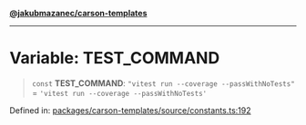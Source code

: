 [**@jakubmazanec/carson-templates**](../README.md)

---

# Variable: TEST_COMMAND

> `const` **TEST_COMMAND**: `"vitest run --coverage --passWithNoTests"` =
> `'vitest run --coverage --passWithNoTests'`

Defined in:
[packages/carson-templates/source/constants.ts:192](https://github.com/jakubmazanec/tools/blob/76a9140b954a789a6120dd2126b179ec0180d7e9/packages/carson-templates/source/constants.ts#L192)
